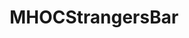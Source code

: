 ---
title: MHOCStrangersBar
crosslinks:
- MHOC
- MHOCPress
- MHOCEndeavour
- discordapp
- mhoccirclejerk
- vexillologycirclejerk
- MCortes
---